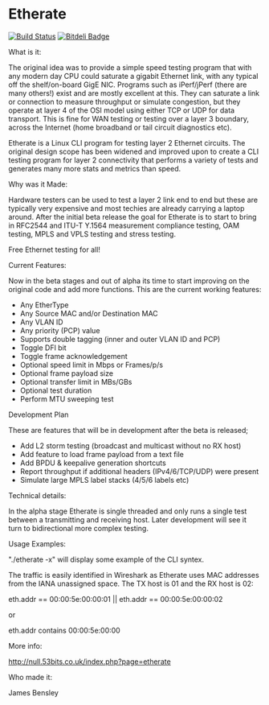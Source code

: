 Etherate
========

[![Build Status](https://travis-ci.org/jwbensley/Etherate.svg?branch=master)](https://travis-ci.org/jwbensley/Etherate)
[![Bitdeli Badge](https://d2weczhvl823v0.cloudfront.net/jwbensley/etherate/trend.png)](https://bitdeli.com/free "Bitdeli Badge")

What is it:

  The original idea was to provide a simple speed testing program
  that with any modern day CPU could saturate a gigabit Ethernet link,
  with any typical off the shelf/on-board GigE NIC. Programs such as
  iPerf/jPerf (there are many others!) exist and are mostly excellent 
  at this. They can saturate a link or connection to measure throughput
  or simulate congestion, but they operate at layer 4 of the OSI model
  using either TCP or UDP for data transport. This is fine for WAN
  testing or testing over a layer 3 boundary, across the Internet
  (home broadband or tail circuit diagnostics etc).

  Etherate is a Linux CLI program for testing layer 2 Ethernet circuits.
  The original design scope has been widened and improved upon to
  create a CLI testing program for layer 2 connectivity that performs
  a variety of tests and generates many more stats and metrics than speed.

  
Why was it Made:  

  Hardware testers can be used to test a layer 2 link end to end but
  these are typically very expensive and most techies are already
  carrying a laptop around. After the initial beta release the goal for
  Etherate is to start to bring in RFC2544 and ITU-T Y.1564 measurement
  compliance testing, OAM testing, MPLS and VPLS testing and stress testing.
  
  Free Ethernet testing for all!
  

Current Features:

  Now in the beta stages and out of alpha its time to start improving on the
  original code and add more functions. This are the current working features:
  
  - Any EtherType
  - Any Source MAC and/or Destination MAC
  - Any VLAN ID
  - Any priority (PCP) value
  - Supports double tagging (inner and outer VLAN ID and PCP)
  - Toggle DFI bit
  - Toggle frame acknowledgement
  - Optional speed limit in Mbps or Frames/p/s
  - Optional frame payload size
  - Optional transfer limit in MBs/GBs
  - Optional test duration
  - Perform MTU sweeping test

  
Development Plan

  These are features that will be in development after the beta 
  is released;
  
  - Add L2 storm testing (broadcast and multicast without no RX host)
  - Add feature to load frame payload from a text file
  - Add BPDU & keepalive generation shortcuts
  - Report throughput if additional headers (IPv4/6/TCP/UDP) were present
  - Simulate large MPLS label stacks (4/5/6 labels etc)
  
  
Technical details:

  In the alpha stage Etherate is single threaded and only runs a single
  test between a transmitting and receiving host. Later development
  will see it turn to bidirectional more complex testing.


Usage Examples:

  "./etherate -x" will display some example of the CLI syntex.

  The traffic is easily identified in Wireshark as Etherate uses MAC
  addresses from the IANA unassigned space. The TX host is 01 and
  the RX host is 02:

  eth.addr == 00:00:5e:00:00:01 || eth.addr == 00:00:5e:00:00:02

  or

  eth.addr contains 00:00:5e:00:00


More info:

  http://null.53bits.co.uk/index.php?page=etherate
  
 
Who made it:

  James Bensley <jwbensley at gmail dot com>
